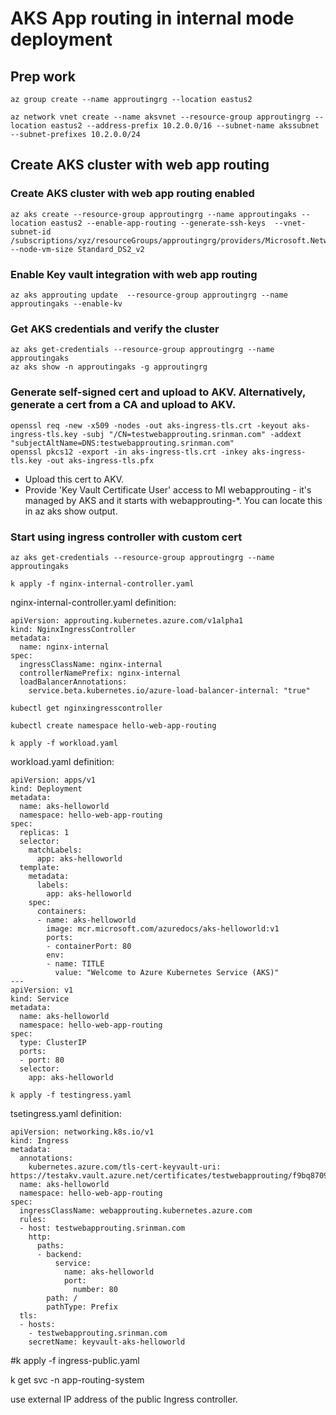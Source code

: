 #  AKS App routing in internal mode deployment  


## Prep work  

``` 
az group create --name approutingrg --location eastus2

az network vnet create --name aksvnet --resource-group approutingrg --location eastus2 --address-prefix 10.2.0.0/16 --subnet-name akssubnet --subnet-prefixes 10.2.0.0/24  
```

## Create AKS cluster with web app routing  

### Create AKS cluster with web app routing enabled 
```  
az aks create --resource-group approutingrg --name approutingaks --location eastus2 --enable-app-routing --generate-ssh-keys  --vnet-subnet-id /subscriptions/xyz/resourceGroups/approutingrg/providers/Microsoft.Network/virtualNetworks/aksvnet/subnets/akssubnet --node-vm-size Standard_DS2_v2
```  

### Enable Key vault integration with web app routing  
```
az aks approuting update  --resource-group approutingrg --name approutingaks --enable-kv 
``` 

### Get AKS credentials and verify the cluster  
```
az aks get-credentials --resource-group approutingrg --name approutingaks   
az aks show -n approutingaks -g approutingrg
```

### Generate self-signed cert and upload to AKV.  Alternatively, generate a cert from a CA and upload to AKV.    
```
openssl req -new -x509 -nodes -out aks-ingress-tls.crt -keyout aks-ingress-tls.key -subj "/CN=testwebapprouting.srinman.com" -addext "subjectAltName=DNS:testwebapprouting.srinman.com"
openssl pkcs12 -export -in aks-ingress-tls.crt -inkey aks-ingress-tls.key -out aks-ingress-tls.pfx
``` 

- Upload this cert to AKV. 
- Provide 'Key Vault Certificate User' access to MI webapprouting - it's managed by AKS and it starts with webapprouting-*.  You can locate this in az aks show output.


### Start using ingress controller with custom cert

```
az aks get-credentials --resource-group approutingrg --name approutingaks   

k apply -f nginx-internal-controller.yaml  
```

nginx-internal-controller.yaml definition:  
```
apiVersion: approuting.kubernetes.azure.com/v1alpha1
kind: NginxIngressController
metadata:
  name: nginx-internal
spec:
  ingressClassName: nginx-internal
  controllerNamePrefix: nginx-internal
  loadBalancerAnnotations: 
    service.beta.kubernetes.io/azure-load-balancer-internal: "true"
``` 

```
kubectl get nginxingresscontroller  

kubectl create namespace hello-web-app-routing  

k apply -f workload.yaml  
```

workload.yaml definition:
```
apiVersion: apps/v1
kind: Deployment
metadata:
  name: aks-helloworld  
  namespace: hello-web-app-routing
spec:
  replicas: 1
  selector:
    matchLabels:
      app: aks-helloworld
  template:
    metadata:
      labels:
        app: aks-helloworld
    spec:
      containers:
      - name: aks-helloworld
        image: mcr.microsoft.com/azuredocs/aks-helloworld:v1
        ports:
        - containerPort: 80
        env:
        - name: TITLE
          value: "Welcome to Azure Kubernetes Service (AKS)"
---
apiVersion: v1
kind: Service
metadata:
  name: aks-helloworld
  namespace: hello-web-app-routing
spec:
  type: ClusterIP
  ports:
  - port: 80
  selector:
    app: aks-helloworld
```

```
k apply -f testingress.yaml  
```

tsetingress.yaml definition:
```
apiVersion: networking.k8s.io/v1
kind: Ingress
metadata:
  annotations:
    kubernetes.azure.com/tls-cert-keyvault-uri: https://testakv.vault.azure.net/certificates/testwebapprouting/f9bq87093734f
  name: aks-helloworld
  namespace: hello-web-app-routing
spec:
  ingressClassName: webapprouting.kubernetes.azure.com
  rules:
  - host: testwebapprouting.srinman.com 
    http:
      paths:
      - backend:
          service:
            name: aks-helloworld
            port:
              number: 80
        path: /
        pathType: Prefix
  tls:
  - hosts:
    - testwebapprouting.srinman.com
    secretName: keyvault-aks-helloworld
``` 

#k apply -f ingress-public.yaml    

k get svc -n app-routing-system

use external IP address of the public Ingress controller.


